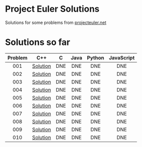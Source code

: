 # Project Euler Solutions

Solutions for some problems from [projecteuler.net](https://projecteuler.net/)

# Solutions so far

| Problem |    C++                                                                                                  |  C  | Java | Python | JavaScript |
|   :-:   |    :-:                                                                                                  | :-: |  :-: |   :-:  |    :-:     |
|    001  | [Solution](https://github.com/DanielContreras/project_euler/blob/master/solutions/problem_001/main.cpp) | DNE |  DNE |   DNE  |    DNE     |
|    002  | [Solution](https://github.com/DanielContreras/project_euler/blob/master/solutions/problem_002/main.cpp) | DNE |  DNE |   DNE  |    DNE     |
|    003  | [Solution](https://github.com/DanielContreras/project_euler/blob/master/solutions/problem_003/main.cpp) | DNE |  DNE |   DNE  |    DNE     |
|    004  | [Solution](https://github.com/DanielContreras/project_euler/blob/master/solutions/problem_004/main.cpp) | DNE |  DNE |   DNE  |    DNE     |
|    005  | [Solution](https://github.com/DanielContreras/project_euler/blob/master/solutions/problem_005/main.cpp) | DNE |  DNE |   DNE  |    DNE     |
|    006  | [Solution](https://github.com/DanielContreras/project_euler/blob/master/solutions/problem_006/main.cpp) | DNE |  DNE |   DNE  |    DNE     |
|    007  | [Solution](https://github.com/DanielContreras/project_euler/blob/master/solutions/problem_007/main.cpp) | DNE |  DNE |   DNE  |    DNE     |
|    008  | [Solution](https://github.com/DanielContreras/project_euler/blob/master/solutions/problem_008/main.cpp) | DNE |  DNE |   DNE  |    DNE     |
|    009  | [Solution](https://github.com/DanielContreras/project_euler/blob/master/solutions/problem_009/main.cpp) | DNE |  DNE |   DNE  |    DNE     |
|    010  | [Solution](https://github.com/DanielContreras/project_euler/blob/master/solutions/problem_009/main.cpp) | DNE |  DNE |   DNE  |    DNE     |
